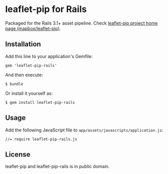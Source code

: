 # leaflet-pip for Rails

Packaged for the Rails 3.1+ asset pipeline.
Check [leaflet-pip project home page (mapbox/leaflet-pip)](https://github.com/mapbox/leaflet-pip).

## Installation

Add this line to your application's Gemfile:

    gem 'leaflet-pip-rails'

And then execute:

    $ bundle

Or install it yourself as:

    $ gem install leaflet-pip-rails

## Usage

Add the following JavaScript file to `app/assets/javascripts/application.js`:

    //= require leaflet-pip-rails.js

## License

leaflet-pip and leaflet-pip-rails is in public domain.

